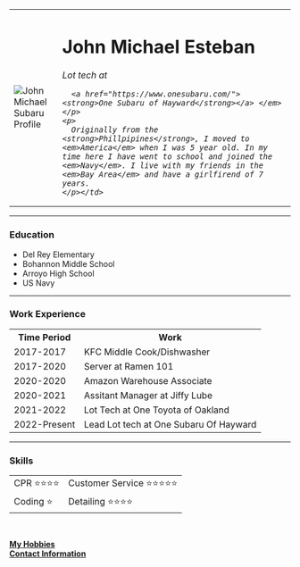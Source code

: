 <!DOCTYPE html>
<html>

  <head>
    <meta charset="utf-8">
    <title>John Michael Esteban's Personal Site</title>
<link rel="stylesheet" href="/Users/johnm/Documents/Web Development/css/styles.css">

  </head>

  <body>
<table cellspacing="20">
  <tr>
    <td><img src="images/pic.jpeg" alt="John Michael Subaru Profile"></td>
    <td><h1>John Michael Esteban</h1>
    <p>
      <em>Lot tech at

      <a href="https://www.onesubaru.com/"><strong>One Subaru of Hayward</strong></a> </em>
    </p>
    <p>
      Originally from the <strong>Phillpipines</strong>, I moved to <em>America</em> when I was 5 year old. In my time here I have went to school and joined the <em>Navy</em>. I live with my friends in the <em>Bay Area</em> and have a girlfirend of 7 years.
    </p></td>
  </tr>
</table>
<hr size="3">
<h3>Education</h3>
<ul>
  <li>Del Rey Elementary</li>
  <li>Bohannon Middle School</li>
  <li>Arroyo High School</li>
  <li>US Navy</li>
</ul>
<hr>
<h3>Work Experience</h3>
<table cellspacing="10">
<th>Time Period</th>
<th>Work</th>
<tr>
  <td>2017-2017</td>
  <td>KFC Middle Cook/Dishwasher</td>
</tr>
<tr>
  <td>2017-2020</td>
  <td>Server at Ramen 101</td>
</tr>
<tr>
  <td>2020-2020</td>
  <td>Amazon Warehouse Associate</td>
</tr>
<tr>
  <td>2020-2021</td>
  <td>Assitant Manager at Jiffy Lube</td>
</tr>
<tr>
  <td>2021-2022</td>
  <td>Lot Tech at One Toyota of Oakland</td>
</tr>
<tr>
  <td>2022-Present</td>
  <td>Lead Lot tech at One Subaru Of Hayward</td>
</tr>
</table>
<hr>
<h3>Skills</h3>
<table cellspacing="10">
  <tr>
    <td>CPR ⭐️⭐️⭐️⭐️</td>
    <td>Customer Service ⭐️⭐️⭐️⭐️⭐️</td>
  </tr>
  <tr>
    <td>Coding ⭐️</td>
    <td>Detailing ⭐️⭐️⭐️⭐️</td>
  </tr>
</table>
<br>

<a href="/Users/johnm/Documents/Web Development/HTMl Personal Site/hobbie.html"><strong>My Hobbies</strong></a>
<br>
<a href="/Users/johnm/Documents/Web Development/HTMl Personal Site/contactlist.html"><strong>Contact Information</strong></a>
<a href="#"></a>
  </body>

</html>
